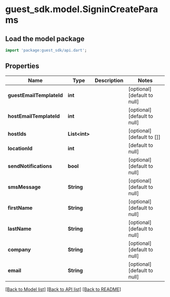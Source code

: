 # guest_sdk.model.SigninCreateParams

## Load the model package
```dart
import 'package:guest_sdk/api.dart';
```

## Properties
Name | Type | Description | Notes
------------ | ------------- | ------------- | -------------
**guestEmailTemplateId** | **int** |  | [optional] [default to null]
**hostEmailTemplateId** | **int** |  | [optional] [default to null]
**hostIds** | **List&lt;int&gt;** |  | [optional] [default to []]
**locationId** | **int** |  | [default to null]
**sendNotifications** | **bool** |  | [optional] [default to null]
**smsMessage** | **String** |  | [optional] [default to null]
**firstName** | **String** |  | [optional] [default to null]
**lastName** | **String** |  | [optional] [default to null]
**company** | **String** |  | [optional] [default to null]
**email** | **String** |  | [optional] [default to null]

[[Back to Model list]](../README.md#documentation-for-models) [[Back to API list]](../README.md#documentation-for-api-endpoints) [[Back to README]](../README.md)


